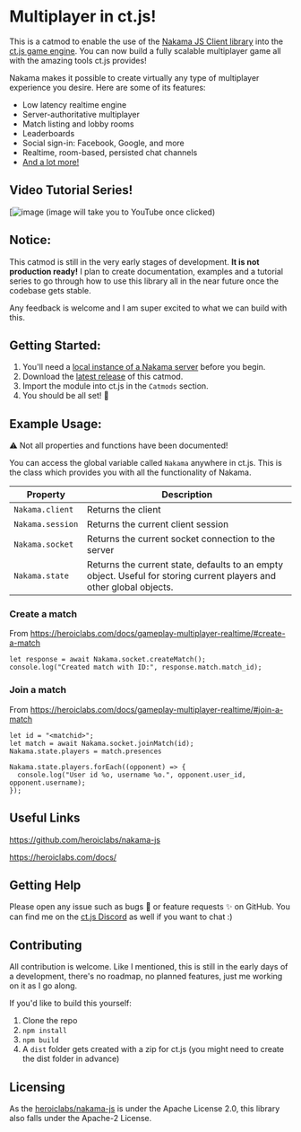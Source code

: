 
# Multiplayer in ct.js!
This is a catmod to enable the use of the [Nakama JS Client library](https://heroiclabs.com/docs/javascript-client-guide/) into the [ct.js game engine](https://ctjs.rocks/). You can now build a fully scalable multiplayer game all with the amazing tools ct.js provides!

Nakama makes it possible to create virtually any type of multiplayer experience you desire. Here are some of its features:

 - Low latency realtime engine
 - Server-authoritative multiplayer
 - Match listing and lobby rooms
 - Leaderboards
 - Social sign-in: Facebook, Google, and more
 - Realtime, room-based, persisted chat channels
 - [And a lot more!](https://heroiclabs.com/)

## Video Tutorial Series!
[![image](https://i.imgur.com/6e3D9yO.png)
(image will take you to YouTube once clicked)

## Notice:
This catmod is still in the very early stages of development.  **It is not production ready!** I plan to create documentation, examples and a tutorial series to go through how to use this library all in the near future once the codebase gets stable.

Any feedback is welcome and I am super excited to what we can build with this. 

## Getting Started:

1. You'll need a [local instance of a Nakama server](https://heroiclabs.com/docs/nakama-download/) before you begin.
2. Download the [latest release](https://github.com/alexandargyurov/ct.nakama/releases) of this catmod.
3. Import the module into ct.js in the `Catmods` section.
4. You should be all set! 🚀


## Example Usage:
⚠️ Not all properties and functions have been documented! 

You can access the global variable called `Nakama` anywhere in ct.js. This is the class which provides you with all the functionality of Nakama.

|Property|Description|
|--|--|
|`Nakama.client`  |Returns the client|
|`Nakama.session`| Returns the current client session
|`Nakama.socket`  |Returns the current socket connection to the server|
|`Nakama.state`  |Returns the current state, defaults to an empty object. Useful for storing current players and other global objects.|

### Create a match
From https://heroiclabs.com/docs/gameplay-multiplayer-realtime/#create-a-match
```
let response = await Nakama.socket.createMatch();
console.log("Created match with ID:", response.match.match_id);
```

### Join a match
From https://heroiclabs.com/docs/gameplay-multiplayer-realtime/#join-a-match
```
let id = "<matchid>";
let match = await Nakama.socket.joinMatch(id);
Nakama.state.players = match.presences

Nakama.state.players.forEach((opponent) => {
  console.log("User id %o, username %o.", opponent.user_id, opponent.username);
});
```
## Useful Links

https://github.com/heroiclabs/nakama-js

https://heroiclabs.com/docs/

## Getting Help
Please open any issue such as bugs 🐛 or feature requests ✨ on GitHub. You can find me on the [ct.js Discord](https://discord.gg/Egwh9ETmJF) as well if you want to chat :)

## Contributing 
All contribution is welcome. Like I mentioned, this is still in the early days of a development, there's no roadmap, no planned features, just me working on it as I go along. 

If you'd like to build this yourself:
 1. Clone the repo
 2. `npm install`
 3. `npm build`
 5. A `dist` folder gets created with a zip for ct.js (you might need to create the dist folder in advance)

## Licensing
As the [heroiclabs/nakama-js](https://github.com/heroiclabs/nakama-js) is under the Apache License 2.0, this library also falls under the Apache-2 License.
